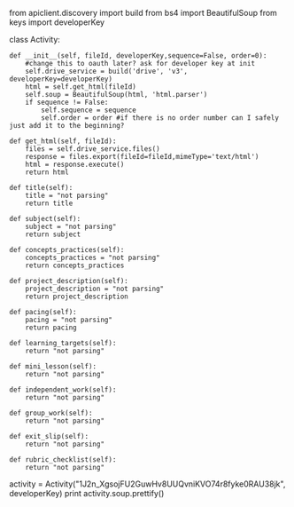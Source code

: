 from apiclient.discovery import build
from bs4 import BeautifulSoup
from keys import developerKey

class Activity:

    def __init__(self, fileId, developerKey,sequence=False, order=0):
        #change this to oauth later? ask for developer key at init
        self.drive_service = build('drive', 'v3', developerKey=developerKey)
        html = self.get_html(fileId)
        self.soup = BeautifulSoup(html, 'html.parser')
        if sequence != False:
            self.sequence = sequence
            self.order = order #if there is no order number can I safely just add it to the beginning?

    def get_html(self, fileId):
        files = self.drive_service.files()
        response = files.export(fileId=fileId,mimeType='text/html')
        html = response.execute()
        return html

    def title(self):
        title = "not parsing"
        return title

    def subject(self):
        subject = "not parsing"
        return subject

    def concepts_practices(self):
        concepts_practices = "not parsing"
        return concepts_practices

    def project_description(self):
        project_description = "not parsing"
        return project_description

    def pacing(self):
        pacing = "not parsing"
        return pacing

    def learning_targets(self):
        return "not parsing"

    def mini_lesson(self):
        return "not parsing"

    def independent_work(self):
        return "not parsing"

    def group_work(self):
        return "not parsing"

    def exit_slip(self):
        return "not parsing"

    def rubric_checklist(self):
        return "not parsing"


activity = Activity("1J2n_XgsojFU2GuwHv8UUQvniKVO74r8fyke0RAU38jk", developerKey)
print activity.soup.prettify()
